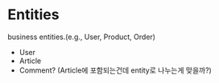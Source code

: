 # Entities

business entities.(e.g., User, Product, Order)

- User
- Article
- Comment? (Article에 포함되는건데 entity로 나누는게 맞을까?)